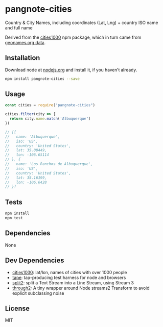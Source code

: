 # pangnote-cities

Country & City Names, including coordinates (Lat, Lng) + country ISO name and full name

Derived from the [cities1000](https://www.npmjs.com/package/cities1000) npm package, which in turn came from [geonames.org data](http://download.geonames.org/export/dump/).

## Installation

Download node at [nodejs.org](http://nodejs.org) and install it, if you haven't already.

```sh
npm install pangnote-cities --save
```

## Usage

```js
const cities = require("pangnote-cities")

cities.filter(city => {
  return city.name.match('Albuquerque')
})

// [{
//   name: 'Albuquerque',
//   iso: 'US',
//   country: 'United States',
//   lat: 35.08449,
//   lon: -106.65114
// }, {
//   name: 'Los Ranchos de Albuquerque',
//   iso: 'US',
//   country: 'United States',
//   lat: 35.16199,
//   lon: -106.6428
// }]

```

## Tests

```sh
npm install
npm test
```

## Dependencies

None

## Dev Dependencies

- [cities1000](https://github.com/substack/cities1000): lat/lon, names of cities with over 1000 people
- [tape](https://github.com/substack/tape): tap-producing test harness for node and browsers
- [split2](https://github.com/mcollina/split2): split a Text Stream into a Line Stream, using Stream 3
- [through2](https://github.com/rvagg/through2): A tiny wrapper around Node streams2 Transform to avoid explicit subclassing noise


## License

MIT
